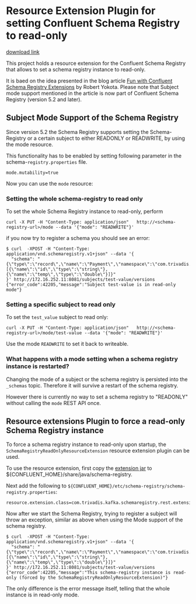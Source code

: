 # Resource Extension Plugin for setting Confluent Schema Registry to read-only

[download link](https://github.com/TrivadisPF/schema-registry-readonly-plugin/releases/download/1.0.0/schema-registry-readonly-plugin-1.0.0.jar)

This project holds a resource extension for the Confluent Schema Registry that allows to set a schema registry instance to read-only.


It is baed on the idea presented in the blog article [Fun with Confluent Schema Registry Extensions](https://yokota.blog/2019/01/14/fun-with-confluent-schema-registry-extensions/) by Robert Yokota. 
Please note that Subject mode support mentioned in the article is now part of Confluent Schema Registry (version 5.2 and later).

## Subject Mode Support of the Schema Registry

Since version 5.2 the Schema Registry supports setting the Schema-Registry or a certain subject to either READONLY or READWRITE, by using the mode resource. 

This functionality has to be enabled by setting following parameter in the schema-`registry.properties` file.

```
mode.mutability=true
```

Now you can use the `mode` resource:

### Setting the whole schema-registry to read only

To set the whole Schema Registry instance to read-only, perform

```
curl -X PUT -H "Content-Type: application/json"   http://<schema-registry-url>/mode --data '{"mode": "READWRITE"}'
```

if you now try to register a schema you should see an error:

```
$ curl  -XPOST -H "Content-Type: application/vnd.schemaregistry.v1+json" --data '{
  "schema": "{\"type\":\"record\",\"name\":\"Payment\",\"namespace\":\"com.trivadis.examples.clients.simpleavro\",\"fields\":[{\"name\":\"id\",\"type\":\"string\"},{\"name\":\"temp\",\"type\":\"double\"}]}"
}' http://172.16.252.11:8081/subjects/test-value/versions
{"error_code":42205,"message":"Subject test-value is in read-only mode"}
```

### Setting a specific subject to read only

To set the `test_value` subject to read only:

```
curl -X PUT -H "Content-Type: application/json"   http://<schema-registry-url>/mode/test-value --data '{"mode": "READWRITE"}'
```

Use the mode `READWRITE` to set it back to writeable. 

### What happens with a mode setting when a schema registry instance is restarted?

Changing the mode of a subject or the schema registry is persisted into the `_schemas` topic. Therefore it will survive a restart of the schema registry. 

However there is currently no way to set a schema registry to "READONLY" without calling the `mode` REST API once. 


## Resource extensions Plugin to force a read-only Schema Registry instance

To force a schema registry instance to read-only upon startup, the  `SchemaRegistryReadOnlyResourceExtension` resource extension plugin can be used.

To use the resource extension, first copy the [extension jar](https://github.com/TrivadisPF/schema-registry-readonly-plugin/releases/download/1.0.0/schema-registry-readonly-plugin-1.0.0.jar) to ${CONFLUENT_HOME}/share/java/schema-registry. 

Next add the following to `${CONFLUENT_HOME}/etc/schema-registry/schema-registry.properties`:

```
resource.extension.class=com.trivadis.kafka.schemaregistry.rest.extensions.SchemaRegistryReadOnlyResourceExtension
```

Now after we start the Schema Registry, trying to register a subject will throw an exception, similar as above when using the Mode support of the schema registry.

```
$ curl  -XPOST -H "Content-Type: application/vnd.schemaregistry.v1+json" --data '{
  "schema": "{\"type\":\"record\",\"name\":\"Payment\",\"namespace\":\"com.trivadis.examples.clients.simpleavro\",\"fields\":[{\"name\":\"id\",\"type\":\"string\"},{\"name\":\"temp\",\"type\":\"double\"}]}"
}' http://172.16.252.11:8081/subjects/test-value/versions
{"error_code":42205,"message":"This schema-registry instance is read-only (forced by the SchemaRegistryReadOnlyResourceExtension)"}
```

The only difference is the error message itself, telling that the whole instance is in read-only mode.

